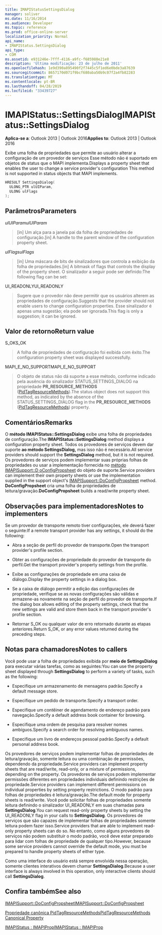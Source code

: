 ```yaml
---
title: IMAPIStatusSettingsDialog
manager: soliver
ms.date: 11/16/2014
ms.audience: Developer
ms.topic: reference
ms.prod: office-online-server
localization_priority: Normal
api_name:
- IMAPIStatus.SettingsDialog
api_type:
- COM
ms.assetid: e931246e-7fff-4116-a9fc-f685988e21e8
description: 'Última modificação: 23 de julho de 2011'
ms.openlocfilehash: 1e9d390a895490f2f7445c5f1ed6e0bde3a87639
ms.sourcegitcommit: 8657170d071f9bcf680aba50b9c07f2a4fb82283
ms.translationtype: MT
ms.contentlocale: pt-BR
ms.lasthandoff: 04/28/2019
ms.locfileid: "33439727"
---
```

# <a name="imapistatussettingsdialog"></a><span data-ttu-id="72538-103">IMAPIStatus::SettingsDialog</span><span class="sxs-lookup"><span data-stu-id="72538-103">IMAPIStatus::SettingsDialog</span></span>

  
  
<span data-ttu-id="72538-104">**Aplica-se a**: Outlook 2013 | Outlook 2016</span><span class="sxs-lookup"><span data-stu-id="72538-104">**Applies to**: Outlook 2013 | Outlook 2016</span></span> 
  
<span data-ttu-id="72538-105">Exibe uma folha de propriedades que permite ao usuário alterar a configuração de um provedor de serviços Esse método não é suportado em objetos de status que o MAPI implementa.</span><span class="sxs-lookup"><span data-stu-id="72538-105">Displays a property sheet that enables the user to change a service provider's configuration This method is not supported in status objects that MAPI implements.</span></span>
  
```cpp
HRESULT SettingsDialog(
  ULONG_PTR ulUIParam,
  ULONG ulFlags
);
```

## <a name="parameters"></a><span data-ttu-id="72538-106">Parâmetros</span><span class="sxs-lookup"><span data-stu-id="72538-106">Parameters</span></span>

 <span data-ttu-id="72538-107">_ulUIParam_</span><span class="sxs-lookup"><span data-stu-id="72538-107">_ulUIParam_</span></span>
  
> <span data-ttu-id="72538-108">[in] Um alça para a janela pai da folha de propriedades de configuração.</span><span class="sxs-lookup"><span data-stu-id="72538-108">[in] A handle to the parent window of the configuration property sheet.</span></span>
    
 <span data-ttu-id="72538-109">_ulFlags_</span><span class="sxs-lookup"><span data-stu-id="72538-109">_ulFlags_</span></span>
  
> <span data-ttu-id="72538-110">[in] Uma máscara de bits de sinalizadores que controla a exibição da folha de propriedades.</span><span class="sxs-lookup"><span data-stu-id="72538-110">[in] A bitmask of flags that controls the display of the property sheet.</span></span> <span data-ttu-id="72538-111">O sinalizador a seguir pode ser definido:</span><span class="sxs-lookup"><span data-stu-id="72538-111">The following flag can be set:</span></span>
    
<span data-ttu-id="72538-112">UI_READONLY</span><span class="sxs-lookup"><span data-stu-id="72538-112">UI_READONLY</span></span> 
  
> <span data-ttu-id="72538-113">Sugere que o provedor não deve permitir que os usuários alterem as propriedades de configuração.</span><span class="sxs-lookup"><span data-stu-id="72538-113">Suggests that the provider should not enable users to change configuration properties.</span></span> <span data-ttu-id="72538-114">Esse sinalizador é apenas uma sugestão; ela pode ser ignorada.</span><span class="sxs-lookup"><span data-stu-id="72538-114">This flag is only a suggestion; it can be ignored.</span></span>
    
## <a name="return-value"></a><span data-ttu-id="72538-115">Valor de retorno</span><span class="sxs-lookup"><span data-stu-id="72538-115">Return value</span></span>

<span data-ttu-id="72538-116">S_OK</span><span class="sxs-lookup"><span data-stu-id="72538-116">S_OK</span></span> 
  
> <span data-ttu-id="72538-117">A folha de propriedades de configuração foi exibida com êxito.</span><span class="sxs-lookup"><span data-stu-id="72538-117">The configuration property sheet was displayed successfully.</span></span>
    
<span data-ttu-id="72538-118">MAPI_E_NO_SUPPORT</span><span class="sxs-lookup"><span data-stu-id="72538-118">MAPI_E_NO_SUPPORT</span></span> 
  
> <span data-ttu-id="72538-119">O objeto de status não dá suporte a esse método, conforme indicado pela ausência do sinalizador STATUS_SETTINGS_DIALOG na propriedade **PR_RESOURCE_METHODS** ([PidTagResourceMethods](pidtagresourcemethods-canonical-property.md)).</span><span class="sxs-lookup"><span data-stu-id="72538-119">The status object does not support this method, as indicated by the absence of the STATUS_SETTINGS_DIALOG flag in the **PR_RESOURCE_METHODS** ([PidTagResourceMethods](pidtagresourcemethods-canonical-property.md)) property.</span></span>
    
## <a name="remarks"></a><span data-ttu-id="72538-120">Comentários</span><span class="sxs-lookup"><span data-stu-id="72538-120">Remarks</span></span>

<span data-ttu-id="72538-121">O **método IMAPIStatus::SettingsDialog** exibe uma folha de propriedades de configuração.</span><span class="sxs-lookup"><span data-stu-id="72538-121">The **IMAPIStatus::SettingsDialog** method displays a configuration property sheet.</span></span> <span data-ttu-id="72538-122">Todos os provedores de serviços devem dar suporte **ao método SettingsDialog,** mas isso não é necessário.</span><span class="sxs-lookup"><span data-stu-id="72538-122">All service providers should support the **SettingsDialog** method, but it is not required.</span></span> <span data-ttu-id="72538-123">Os provedores de serviços podem implementar suas próprias folhas de propriedades ou usar a implementação fornecida no [método IMAPISupport::D oConfigPropsheet](imapisupport-doconfigpropsheet.md) do objeto de suporte.</span><span class="sxs-lookup"><span data-stu-id="72538-123">Service providers can implement their own property sheets or use the implementation supplied in the support object's [IMAPISupport::DoConfigPropsheet](imapisupport-doconfigpropsheet.md) method.</span></span> <span data-ttu-id="72538-124">**DoConfigPropsheet** cria uma folha de propriedades de leitura/gravação.</span><span class="sxs-lookup"><span data-stu-id="72538-124">**DoConfigPropsheet** builds a read/write property sheet.</span></span> 
  
## <a name="notes-to-implementers"></a><span data-ttu-id="72538-125">Observações para implementadores</span><span class="sxs-lookup"><span data-stu-id="72538-125">Notes to implementers</span></span>

<span data-ttu-id="72538-126">Se um provedor de transporte remoto tiver configurações, ele deverá fazer o seguinte:</span><span class="sxs-lookup"><span data-stu-id="72538-126">If a remote transport provider has any settings, it should do the following:</span></span>
  
- <span data-ttu-id="72538-127">Abra a seção de perfil do provedor de transporte.</span><span class="sxs-lookup"><span data-stu-id="72538-127">Open the transport provider's profile section.</span></span>
    
- <span data-ttu-id="72538-128">Obter as configurações de propriedade do provedor de transporte do perfil.</span><span class="sxs-lookup"><span data-stu-id="72538-128">Get the transport provider's property settings from the profile.</span></span>
    
- <span data-ttu-id="72538-129">Exibe as configurações de propriedade em uma caixa de diálogo.</span><span class="sxs-lookup"><span data-stu-id="72538-129">Display the property settings in a dialog box.</span></span>
    
- <span data-ttu-id="72538-130">Se a caixa de diálogo permitir a edição das configurações de propriedade, verifique se as novas configurações são válidas e armazene-as novamente na seção de perfil do provedor de transporte.</span><span class="sxs-lookup"><span data-stu-id="72538-130">If the dialog box allows editing of the property settings, check that the new settings are valid and store them back in the transport provider's profile section.</span></span>
    
- <span data-ttu-id="72538-131">Retornar S_OK ou qualquer valor de erro retornado durante as etapas anteriores.</span><span class="sxs-lookup"><span data-stu-id="72538-131">Return S_OK, or any error values returned during the preceding steps.</span></span>
    
## <a name="notes-to-callers"></a><span data-ttu-id="72538-132">Notas para chamadores</span><span class="sxs-lookup"><span data-stu-id="72538-132">Notes to callers</span></span>

<span data-ttu-id="72538-133">Você pode usar a folha de propriedades exibida por **meio de SettingsDialog** para executar várias tarefas, como as seguintes:</span><span class="sxs-lookup"><span data-stu-id="72538-133">You can use the property sheet displayed through **SettingsDialog** to perform a variety of tasks, such as the following:</span></span> 
  
- <span data-ttu-id="72538-134">Especifique um armazenamento de mensagens padrão.</span><span class="sxs-lookup"><span data-stu-id="72538-134">Specify a default message store.</span></span>
    
- <span data-ttu-id="72538-135">Especifique um pedido de transporte.</span><span class="sxs-lookup"><span data-stu-id="72538-135">Specify a transport order.</span></span>
    
- <span data-ttu-id="72538-136">Especifique um contêiner de agendamento de endereço padrão para navegação.</span><span class="sxs-lookup"><span data-stu-id="72538-136">Specify a default address book container for browsing.</span></span>
    
- <span data-ttu-id="72538-137">Especifique uma ordem de pesquisa para resolver nomes ambíguos.</span><span class="sxs-lookup"><span data-stu-id="72538-137">Specify a search order for resolving ambiguous names.</span></span>
    
- <span data-ttu-id="72538-138">Especifique um livro de endereços pessoal padrão.</span><span class="sxs-lookup"><span data-stu-id="72538-138">Specify a default personal address book.</span></span>
    
<span data-ttu-id="72538-139">Os provedores de serviços podem implementar folhas de propriedades de leitura/gravação, somente leitura ou uma combinação de permissões, dependendo da propriedade.</span><span class="sxs-lookup"><span data-stu-id="72538-139">Service providers can implement property sheets that are read/write, read-only, or a mixture of permissions, depending on the property.</span></span> <span data-ttu-id="72538-140">Os provedores de serviços podem implementar permissões diferentes em propriedades individuais definindo restrições de propriedade.</span><span class="sxs-lookup"><span data-stu-id="72538-140">Service providers can implement different permissions on individual properties by setting property restrictions.</span></span> <span data-ttu-id="72538-141">O modo padrão para folhas de propriedades é leitura/gravação.</span><span class="sxs-lookup"><span data-stu-id="72538-141">The default mode for property sheets is read/write.</span></span> <span data-ttu-id="72538-142">Você pode solicitar folhas de propriedades somente leitura definindo o sinalizador UI_READONLY em suas chamadas para **SettingsDialog**.</span><span class="sxs-lookup"><span data-stu-id="72538-142">You can request read-only property sheets by setting the UI_READONLY flag in your calls to **SettingsDialog**.</span></span> <span data-ttu-id="72538-143">Os provedores de serviços que são capazes de implementar folhas de propriedades somente leitura podem fazer isso.</span><span class="sxs-lookup"><span data-stu-id="72538-143">Service providers that are able to implement read-only property sheets can do so.</span></span> <span data-ttu-id="72538-144">No entanto, como alguns provedores de serviços não podem substituir o modo padrão, você deve estar preparado para lidar com folhas de propriedade de qualquer tipo.</span><span class="sxs-lookup"><span data-stu-id="72538-144">However, because some service providers cannot override the default mode, you must be prepared to handle property sheets of either type.</span></span> 
  
<span data-ttu-id="72538-145">Como uma interface do usuário está sempre envolvida nessa operação, somente clientes interativos devem chamar **SettingsDialog**.</span><span class="sxs-lookup"><span data-stu-id="72538-145">Because a user interface is always involved in this operation, only interactive clients should call **SettingsDialog**.</span></span>
  
## <a name="see-also"></a><span data-ttu-id="72538-146">Confira também</span><span class="sxs-lookup"><span data-stu-id="72538-146">See also</span></span>



[<span data-ttu-id="72538-147">IMAPISupport::DoConfigPropsheet</span><span class="sxs-lookup"><span data-stu-id="72538-147">IMAPISupport::DoConfigPropsheet</span></span>](imapisupport-doconfigpropsheet.md)
  
[<span data-ttu-id="72538-148">Propriedade canônica PidTagResourceMethods</span><span class="sxs-lookup"><span data-stu-id="72538-148">PidTagResourceMethods Canonical Property</span></span>](pidtagresourcemethods-canonical-property.md)
  
[<span data-ttu-id="72538-149">IMAPIStatus : IMAPIProp</span><span class="sxs-lookup"><span data-stu-id="72538-149">IMAPIStatus : IMAPIProp</span></span>](imapistatusimapiprop.md)

